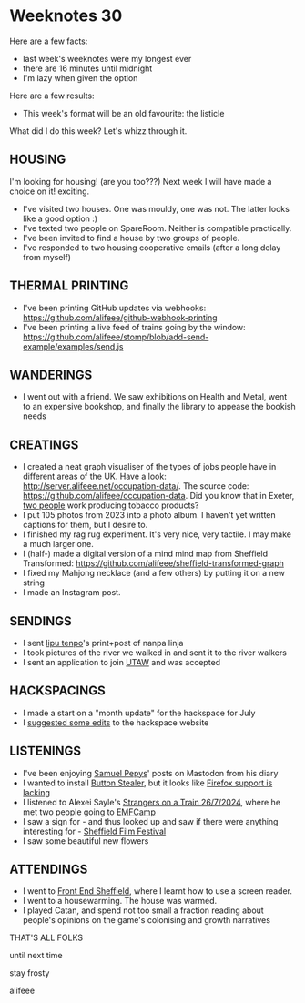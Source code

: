 # Weeknotes 30

Here are a few facts:

- last week's weeknotes were my longest ever
- there are 16 minutes until midnight
- I'm lazy when given the option

Here are a few results:

- This week's format will be an old favourite: the listicle

What did I do this week? Let's whizz through it.

## HOUSING

I'm looking for housing! (are you too???) Next week I will have made a choice on it! exciting.

- I've visited two houses. One was mouldy, one was not. The latter looks like a good option :)
- I've texted two people on SpareRoom. Neither is compatible practically.
- I've been invited to find a house by two groups of people.
- I've responded to two housing cooperative emails (after a long delay from myself)

## THERMAL PRINTING

- I've been printing GitHub updates via webhooks: <https://github.com/alifeee/github-webhook-printing>
- I've been printing a live feed of trains going by the window: <https://github.com/alifeee/stomp/blob/add-send-example/examples/send.js>

## WANDERINGS

- I went out with a friend. We saw exhibitions on Health and Metal, went to an expensive bookshop, and finally the library to appease the bookish needs

## CREATINGS

- I created a neat graph visualiser of the types of jobs people have in different areas of the UK. Have a look: <http://server.alifeee.net/occupation-data/>. The source code: <https://github.com/alifeee/occupation-data>. Did you know that in Exeter, [two people](http://server.alifeee.net/occupation-data/list.cgi?r=Exeter) work producing tobacco products?
- I put 105 photos from 2023 into a photo album. I haven't yet written captions for them, but I desire to.
- I finished my rag rug experiment. It's very nice, very tactile. I may make a much larger one.
- I (half-) made a digital version of a mind mind map from Sheffield Transformed: <https://github.com/alifeee/sheffield-transformed-graph>
- I fixed my Mahjong necklace (and a few others) by putting it on a new string
- I made an Instagram post.

## SENDINGS

- I sent [lipu tenpo](https://liputenpo.org/)'s print+post of nanpa linja
- I took pictures of the river we walked in and sent it to the river walkers
- I sent an application to join [UTAW](https://utaw.tech/) and was accepted

## HACKSPACINGS

- I made a start on a "month update" for the hackspace for July
- I [suggested some edits](https://github.com/sheffieldhackspace/Public-Website/pull/71) to the hackspace website

## LISTENINGS

- I've been enjoying [Samuel Pepys](https://mastodon.social/@samuelpepys/)' posts on Mastodon from his diary
- I wanted to install [Button Stealer](https://github.com/anatolyzenkov/button-stealer), but it looks like [Firefox support is lacking](https://github.com/anatolyzenkov/button-stealer/issues/7)
- I listened to Alexei Sayle's [Strangers on a Train 26/7/2024](https://www.bbc.co.uk/sounds/play/m0021h3x), where he met two people going to [EMFCamp](https://www.emfcamp.org/)
- I saw a sign for - and thus looked up and saw if there were anything interesting for - [Sheffield Film Festival](https://www.showroomworkstation.org.uk/sheffieldfilmfestival)
- I saw some beautiful new flowers

## ATTENDINGS

- I went to [Front End Sheffield](https://sheffield.digital/front-end-sheffield/), where I learnt how to use a screen reader.
- I went to a housewarming. The house was warmed.
- I played Catan, and spend not too small a fraction reading about people's opinions on the game's colonising and growth narratives

THAT'S ALL FOLKS

until next time

stay frosty

alifeee
